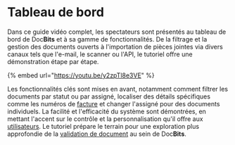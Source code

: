# Tableau de bord

Dans ce guide vidéo complet, les spectateurs sont présentés au tableau de bord de Doc**Bits** et à sa gamme de fonctionnalités. De la filtrage et la gestion des documents ouverts à l'importation de pièces jointes via divers canaux tels que l'e-mail, le scanner ou l'API, le tutoriel offre une démonstration étape par étape.

{% embed url="https://youtu.be/y2zpTl8e3VE" %}

Les fonctionnalités clés sont mises en avant, notamment comment filtrer les documents par statut ou par assigné, localiser des détails spécifiques comme les numéros de [facture](https://docbits.com/not-again-an-invoice/) et changer l'assigné pour des documents individuels. La facilité et l'efficacité du système sont démontrées, en mettant l'accent sur le contrôle et la personnalisation qu'il offre aux [utilisateurs](https://docbits.com/de/doc/einstellungen/gruppen-benutzer-und-berechtigungen/). Le tutoriel prépare le terrain pour une exploration plus approfondie de la [validation de document](https://docbits.com/doc/document-validation/) au sein de Doc**Bits**.
